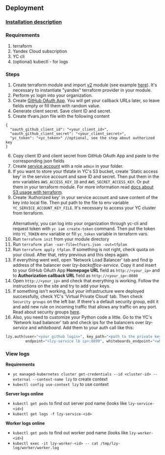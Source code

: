 ## Deployment

### [Installation description](./description.md)

### Requirements

1) terraform
2) Yandex Cloud subscription
3) YC cli
4) (optional) kubectl - for logs

### Steps

1) Create terraform module and import [v2](../deployment/tf/modules/v2) module (see example [here](../deployment/tf/modules/v2_example)).
It's necessary to instantiate "yandex" terraform provider in your module.
2) Perform yc login into your organization.
3) Create [GitHub OAuth App](https://docs.github.com/en/developers/apps/building-github-apps/creating-a-github-app).
You will get your callback URLs later, so leave fields empty or fill them with random value.
4) Generate client secret. Save client ID and secret.
5) Create tfvars.json file with the following content
```
{
  "oauth_github_client_id": "<your_client_id>",
  "oauth_github_client_secret": "<your_client_secret>",
  "yc_token": "<yc_token>" //optional, see the step about authorized key
}
```

6) Copy client ID and client secret from GitHub OAuth App and paste to the corresponding json fields
7) Create [service account](https://cloud.yandex.com/en/docs/iam/concepts/users/service-accounts) with a role `admin` in your folder.
8) If you want to store your tfstate in YC's S3 bucket, create 'Static access key' in the service account and save ID and secret.
Then put them in the env variables `AWS_ACCESS_KEY_ID` and `AWS_SECRET_ACCESS_KEY`.
Or put them in your terraform module. For more information read [docs about S3 usage with terraform](https://developer.hashicorp.com/terraform/language/settings/backends/s3).
9) Create 'Authorized key' in your service account and save content of the key into local file.
Then put path to the file to env variable `YC_SERVICE_ACCOUNT_KEY_FILE`. It's necessary to access your YC cluster from terraform.
<br><br>
Alternatively, you can log into your organization through yc-cli and request token with `yc iam create-token` command.
Then put the token into `YC_TOKEN` env variable or fill `yc_token` variable in terraform vars.
10) Run `terraform init` from your module directory
11) Run `terraform plan -var-file=tfvars.json -out=tfplan`
12) Run `terraform apply tfplan`. If something is not right, check quota on your cloud. After that, retry previous and this steps again.
13) If everything went well, open 'Network Load Balancer' tab and find ip address of the balancer over _lzy-backoffice-service_.
Copy it and insert to your GitHub OAuth App **Homepage URL** field as `http://<your_ip>`
and to **Authorization callback URL** field as `http://<your_ip>:8080`
14) Open `http://<your_ip>` and check that everything is working. Follow the instructions on the site and try to add your keys.
15) If something isn't working, but your infrastructure were deployed successfully, check YC's 'Virtual Private Cloud' tab.
Then check `Security groups` on the left bar. If there's a default security group, edit it and add new rule on incoming traffic that allows any traffic on any port.
Read about security groups [here](https://cloud.yandex.com/en/docs/vpc/concepts/security-groups?from=int-console-help-center-or-nav).
16) Also, you need to customize your Python code a little. Go to the YC's 'Network load balancer' tab and check ips for the
balancers over _lzy-service_ and _whiteboard_. Add them to your auth call like this:
```python
lzy.auth(user="<your github login>", key_path="<path to the private key>",
         endpoint="<lzy-service lb ip>:8899", whiteboards_endpoint="<whiteboard lb ip>:8899")
```

### View logs

**Requirements**
* `yc managed-kubernetes cluster get-credentials --id <cluster-id> --external --context-name lzy` to create context
* `kubectl config use-context lzy` to use context

**Server logs online**
* `kubectl get pods` to find out server pod name (looks like `lzy-service-<id>`)
* `kubectl get logs -f lzy-service-<id>`

**Worker logs online**
* `kubectl get pods` to find out worker pod name (looks like `lzy-worker-<id>`)
* `kubectl exec -it lzy-worker-<id> -- cat /tmp/lzy-log/worker/worker.log`
